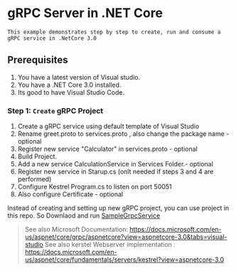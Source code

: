 # gRPC Server in .NET Core

    This example demonstrates step by step to create, run and consume a gRPC service in .NetCore 3.0

## Prerequisites

1. You have a latest version of Visual studio.
2. You have a .NET Core 3.0 installed.
3. Its good to have Visual Studio Code.

### Step 1: `Create` gRPC Project 

1. Create a gRPC service using default template of Visual Studio
2. Rename greet.proto to services.proto , also change the package name - optional
3. Register new service "Calculator" in services.proto - optional
4. Build Project.
5. Add a new service CalculationService in Services Folder.- optional
6. Register new service in Starup.cs (onlt needed if steps 3 and 4 are performed)
7. Configure Kestrel Program.cs to listen on port 50051
7. Also configure Certificate - optional

Instead of creating and setting up new gRPC project, you can use project in this repo. So Downlaod and run 
[SampleGrpcService]()



> See also Microsoft Documentation: https://docs.microsoft.com/en-us/aspnet/core/grpc/aspnetcore?view=aspnetcore-3.0&tabs=visual-studio
> See also kerstel Webserver implementation : https://docs.microsoft.com/en-us/aspnet/core/fundamentals/servers/kestrel?view=aspnetcore-3.0

